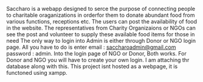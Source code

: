Saccharo is a webapp designed to serce the purpose of connecting people to charitable oraganizations in orderfor them to donate abundant food from various functions, receptions etc.
The users can post the availability of food in the website. The representatives from Charity Organizaions or NGOs can see the post and volunteer to supply these available food items for those in need
The only way to login into Admin is either through Donor or NGO login page. All you have to do is enter email : saccharoadmin@gmail.com password : admin. Into the login page of NGO or Donor, Both works.
For Donor and NGO you will have to create your own login.
I am attaching thr database along with this.
This project isnt hosted as a webpage, it is functoned using xampp.
